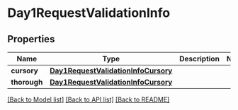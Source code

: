 # Day1RequestValidationInfo

## Properties
Name | Type | Description | Notes
------------ | ------------- | ------------- | -------------
**cursory** | [**Day1RequestValidationInfoCursory**](Day1RequestValidationInfoCursory.md) |  | 
**thorough** | [**Day1RequestValidationInfoCursory**](Day1RequestValidationInfoCursory.md) |  | 

[[Back to Model list]](../README.md#documentation-for-models) [[Back to API list]](../README.md#documentation-for-api-endpoints) [[Back to README]](../README.md)

